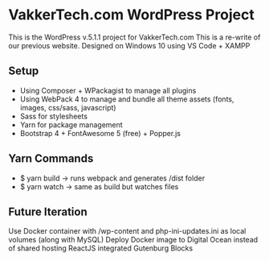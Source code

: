 # VakkerTech.com WordPress Project

This is the WordPress v.5.1.1 project for VakkerTech.com
This is a re-write of our previous website.
Designed on Windows 10 using VS Code + XAMPP

## Setup

- Using Composer + WPackagist to manage all plugins
- Using WebPack 4 to manage and bundle all theme assets (fonts, images, css/sass, javascript)
- Sass for stylesheets
- Yarn for package management
- Bootstrap 4 + FontAwesome 5 (free) + Popper.js

## Yarn Commands

- $ yarn build -> runs webpack and generates /dist folder
- $ yarn watch -> same as build but watches files

## Future Iteration

Use Docker container with /wp-content and php-ini-updates.ini as local volumes (along with MySQL)
Deploy Docker image to Digital Ocean instead of shared hosting
ReactJS integrated
Gutenburg Blocks